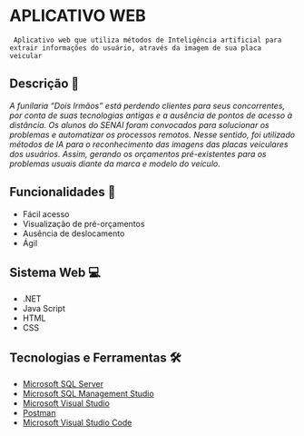 # APLICATIVO WEB

     Aplicativo web que utiliza métodos de Inteligência artificial para extrair informações do usuário, através da imagem de sua placa veicular


## Descrição 💬
*A funilaria “Dois Irmãos” está perdendo clientes para seus concorrentes, por conta de suas tecnologias antigas e a ausência de pontos de acesso à distância. Os alunos do SENAI foram convocados para solucionar os problemas e automatizar os processos remotos. Nesse sentido, foi utilizado métodos de IA para o reconhecimento das imagens das placas veiculares dos usuários. Assim, gerando os orçamentos pré-existentes para os problemas usuais diante da marca e modelo do veículo.*

## Funcionalidades 🧠

- Fácil acesso
- Visualização de pré-orçamentos
- Ausência de deslocamento 
- Ágil

## Sistema Web 💻
- .NET
- Java Script
- HTML
- CSS
 
 
## Tecnologias e Ferramentas 🛠

- [Microsoft SQL Server](https://www.microsoft.com/pt-br/sql-server/sql-server-downloads)
- [Microsoft SQL Management Studio](https://cloud.saveincloud.com.br/lp/cloud-sql-server/?camp=LP-mysql_mariadb_server_google&gclid=CjwKCAjw8sCRBhA6EiwA6_IF4bTTx2elRrWT9qkqj6MxefC1TAymmMznp8s3x_HgPJVajXLaxi-xnhoC_18QAvD_BwE#3)
- [Microsoft Visual Studio](https://visualstudio.microsoft.com/pt-br/downloads/)
- [Postman](https://www.postman.com/downloads/)
- [Microsoft Visual Studio Code](https://code.visualstudio.com/download)



